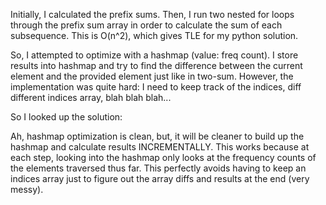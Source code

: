 Initially, I calculated the prefix sums. Then, I run two nested for loops through the prefix sum array
in order to calculate the sum of each subsequence. This is O(n^2), which gives TLE for my python solution.

So, I attempted to optimize with a hashmap (value: freq count). I store results into hashmap and try to find the difference between
the current element and the provided element just like in two-sum. However, the implementation was quite hard: 
I need to keep track of the indices, diff different indices array, blah blah blah...

So I looked up the solution: 

Ah, hashmap optimization is clean, but, it will be cleaner to build up the hashmap and calculate results 
INCREMENTALLY. This works because at each step, looking into the hashmap only looks at the frequency counts
of the elements traversed thus far. This perfectly avoids having to keep an indices array just to figure out
the array diffs and results at the end (very messy).




